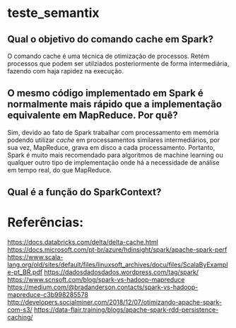 # teste_semantix

## Qual o objetivo do comando cache em Spark?
O comando cache é uma técnica de otimização de processos. Retém processos que podem ser utilziados posteriormente de forma intermediária, fazendo com haja rapidez na execução.


## O mesmo código implementado em Spark é normalmente mais rápido que a implementação equivalente em MapReduce. Por quê?
Sim, devido ao fato de Spark trabalhar com processamento em memória podendo utilizar *cache* em processamentos similares intermediários, por sua vez, MapReduce, grava em disco a cada processamento. Portanto, Spark é muito mais recomendado para algoritmos de machine learning ou qualquer outro tipo de implementação onde há a necessidade de análise em tempo real, do que MapReduce. 

## Qual é a função do SparkContext?



# Referências:
https://docs.databricks.com/delta/delta-cache.html
https://docs.microsoft.com/pt-br/azure/hdinsight/spark/apache-spark-perf
https://www.scala-lang.org/old/sites/default/files/linuxsoft_archives/docu/files/ScalaByExample-pt_BR.pdf
https://dadosdadosdados.wordpress.com/tag/spark/
https://www.scnsoft.com/blog/spark-vs-hadoop-mapreduce
https://medium.com/@bradanderson.contacts/spark-vs-hadoop-mapreduce-c3b998285578
http://developers.socialminer.com/2018/12/07/otimizando-apache-spark-com-s3/
https://data-flair.training/blogs/apache-spark-rdd-persistence-caching/


